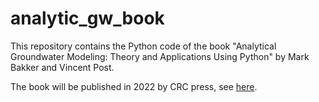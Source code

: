 # analytic_gw_book
This repository contains the Python code of the book "Analytical Groundwater Modeling: Theory and Applications Using Python" by Mark Bakker and Vincent Post. 

The book will be published in 2022 by CRC press, see [here](https://www.routledge.com/Analytical-Groundwater-Modeling-Theory-and-Applications-using-Python/Bakker-Post/p/book/9781138029392).
